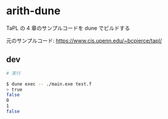 # arith-dune

TaPL の 4 章のサンプルコードを dune でビルドする

元のサンプルコード: https://www.cis.upenn.edu/~bcpierce/tapl/

## dev

```sh
# 実行

$ dune exec -- ./main.exe test.f
> true
false
0
1
false
```
